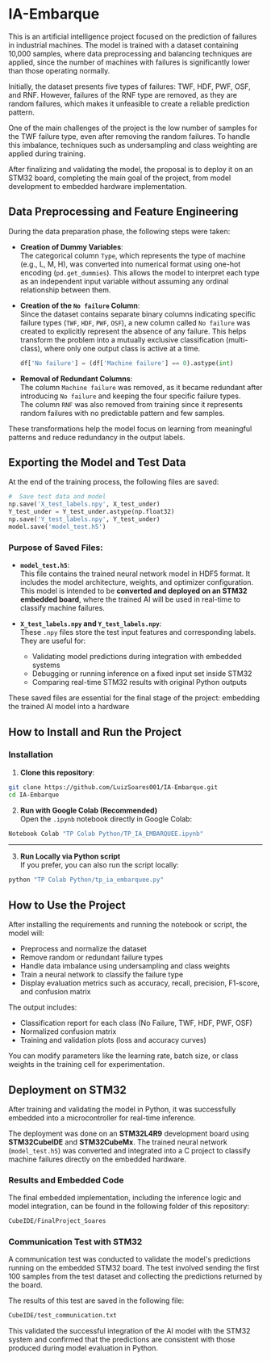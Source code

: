 # IA-Embarque

This is an artificial intelligence project focused on the prediction of failures in industrial machines. The model is trained with a dataset containing 10,000 samples, where data preprocessing and balancing techniques are applied, since the number of machines with failures is significantly lower than those operating normally.

Initially, the dataset presents five types of failures: TWF, HDF, PWF, OSF, and RNF. However, failures of the RNF type are removed, as they are random failures, which makes it unfeasible to create a reliable prediction pattern.

One of the main challenges of the project is the low number of samples for the TWF failure type, even after removing the random failures. To handle this imbalance, techniques such as undersampling and class weighting are applied during training.

After finalizing and validating the model, the proposal is to deploy it on an STM32 board, completing the main goal of the project, from model development to embedded hardware implementation.

## Data Preprocessing and Feature Engineering

During the data preparation phase, the following steps were taken:

- **Creation of Dummy Variables**:  
  The categorical column `Type`, which represents the type of machine (e.g., L, M, H), was converted into numerical format using one-hot encoding (`pd.get_dummies`). This allows the model to interpret each type as an independent input variable without assuming any ordinal relationship between them.

- **Creation of the `No failure` Column**:  
  Since the dataset contains separate binary columns indicating specific failure types (`TWF`, `HDF`, `PWF`, `OSF`), a new column called `No failure` was created to explicitly represent the absence of any failure. This helps transform the problem into a mutually exclusive classification (multi-class), where only one output class is active at a time.

  ```python
  df['No failure'] = (df['Machine failure'] == 0).astype(int)
  ```

- **Removal of Redundant Columns**:  
  The column `Machine failure` was removed, as it became redundant after introducing `No failure` and keeping the four specific failure types.  
  The column `RNF` was also removed from training since it represents random failures with no predictable pattern and few samples.

These transformations help the model focus on learning from meaningful patterns and reduce redundancy in the output labels.

## Exporting the Model and Test Data

At the end of the training process, the following files are saved:

```python
#  Save test data and model
np.save('X_test_labels.npy', X_test_under)
Y_test_under = Y_test_under.astype(np.float32)
np.save('Y_test_labels.npy', Y_test_under)
model.save('model_test.h5')
```

### Purpose of Saved Files:

- **`model_test.h5`**:  
  This file contains the trained neural network model in HDF5 format. It includes the model architecture, weights, and optimizer configuration. This model is intended to be **converted and deployed on an STM32 embedded board**, where the trained AI will be used in real-time to classify machine failures.

- **`X_test_labels.npy` and `Y_test_labels.npy`**:  
  These `.npy` files store the test input features and corresponding labels.  
  They are useful for:
  - Validating model predictions during integration with embedded systems
  - Debugging or running inference on a fixed input set inside STM32
  - Comparing real-time STM32 results with original Python outputs

These saved files are essential for the final stage of the project: embedding the trained AI model into a hardware


## How to Install and Run the Project

### Installation

1. **Clone this repository**:

```bash
git clone https://github.com/LuizSoares001/IA-Embarque.git
cd IA-Embarque
```

2. **Run with Google Colab (Recommended)**  
Open the `.ipynb` notebook directly in Google Colab:

```bash
Notebook Colab "TP Colab Python/TP_IA_EMBARQUEE.ipynb"
```
---

3. **Run Locally via Python script**  
If you prefer, you can also run the script locally:

```bash
python "TP Colab Python/tp_ia_embarquee.py"
```

## How to Use the Project

After installing the requirements and running the notebook or script, the model will:

- Preprocess and normalize the dataset
- Remove random or redundant failure types
- Handle data imbalance using undersampling and class weights
- Train a neural network to classify the failure type
- Display evaluation metrics such as accuracy, recall, precision, F1-score, and confusion matrix

The output includes:
- Classification report for each class (No Failure, TWF, HDF, PWF, OSF)
- Normalized confusion matrix
- Training and validation plots (loss and accuracy curves)

You can modify parameters like the learning rate, batch size, or class weights in the training cell for experimentation.

## Deployment on STM32

After training and validating the model in Python, it was successfully embedded into a microcontroller for real-time inference.

The deployment was done on an **STM32L4R9** development board using **STM32CubeIDE** and **STM32CubeMx**. The trained neural network (`model_test.h5`) was converted and integrated into a C project to classify machine failures directly on the embedded hardware.

### Results and Embedded Code

The final embedded implementation, including the inference logic and model integration, can be found in the following folder of this repository:

```bash
CubeIDE/FinalProject_Soares
```

### Communication Test with STM32

A communication test was conducted to validate the model's predictions running on the embedded STM32 board. The test involved sending the first 100 samples from the test dataset and collecting the predictions returned by the board.

The results of this test are saved in the following file:

```bash
CubeIDE/test_communication.txt
```

This validated the successful integration of the AI model with the STM32 system and confirmed that the predictions are consistent with those produced during model evaluation in Python.
